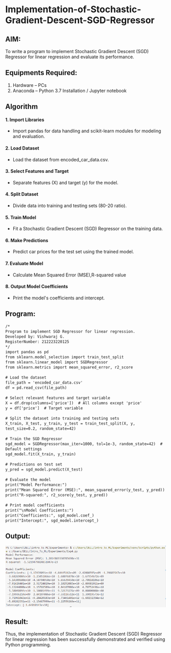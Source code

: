 # Implementation-of-Stochastic-Gradient-Descent-SGD-Regressor

## AIM:
To write a program to implement Stochastic Gradient Descent (SGD) Regressor for linear regression and evaluate its performance.

## Equipments Required:
1. Hardware – PCs
2. Anaconda – Python 3.7 Installation / Jupyter notebook

## Algorithm
#### 1. Import Libraries

* Import pandas for data handling and scikit-learn modules for modeling and evaluation.
#### 2. Load Dataset

* Load the dataset from encoded_car_data.csv.
#### 3. Select Features and Target

* Separate features (X) and target (y) for the model.
#### 4. Split Dataset

* Divide data into training and testing sets (80-20 ratio).
#### 5. Train Model

* Fit a Stochastic Gradient Descent (SGD) Regressor on the training data.
#### 6. Make Predictions

* Predict car prices for the test set using the trained model.
#### 7. Evaluate Model

* Calculate Mean Squared Error (MSE),R-squared value
#### 8. Output Model Coefficients

* Print the model's coefficients and intercept.
## Program:
```
/*
Program to implement SGD Regressor for linear regression.
Developed by: Vishwaraj G.
RegisterNumber: 212223220125
*/
import pandas as pd
from sklearn.model_selection import train_test_split
from sklearn.linear_model import SGDRegressor
from sklearn.metrics import mean_squared_error, r2_score

# Load the dataset
file_path = 'encoded_car_data.csv'
df = pd.read_csv(file_path)

# Select relevant features and target variable
X = df.drop(columns=['price'])  # All columns except 'price'
y = df['price']  # Target variable

# Split the dataset into training and testing sets
X_train, X_test, y_train, y_test = train_test_split(X, y, test_size=0.2, random_state=42)

# Train the SGD Regressor
sgd_model = SGDRegressor(max_iter=1000, tol=1e-3, random_state=42)  # Default settings
sgd_model.fit(X_train, y_train)

# Predictions on test set
y_pred = sgd_model.predict(X_test)

# Evaluate the model
print("Model Performance:")
print("Mean Squared Error (MSE):", mean_squared_error(y_test, y_pred))
print("R-squared:", r2_score(y_test, y_pred))

# Print model coefficients
print("\nModel Coefficients:")
print("Coefficients:", sgd_model.coef_)
print("Intercept:", sgd_model.intercept_)
```

## Output:
![alt text](Exp-4-Output-1.PNG)

## Result:
Thus, the implementation of Stochastic Gradient Descent (SGD) Regressor for linear regression has been successfully demonstrated and verified using Python programming.
